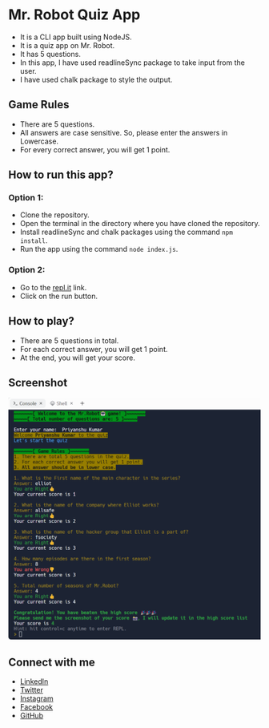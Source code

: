 # Mr. Robot Quiz App

- It is a CLI app built using NodeJS.
- It is a quiz app on Mr. Robot.
- It has 5 questions.
- In this app, I have used readlineSync package to take input from the user.
- I have used chalk package to style the output.

## Game Rules

- There are 5 questions.
- All answers are case sensitive. So, please enter the answers in Lowercase.
- For every correct answer, you will get 1 point.

## How to run this app?

### Option 1:

- Clone the repository.
- Open the terminal in the directory where you have cloned the repository.
- Install readlineSync and chalk packages using the command `npm install`.
- Run the app using the command `node index.js`.

### Option 2:

- Go to the [repl.it](https://replit.com/@SahsiSunny/Exercise-15-Quiz#index.js?embed=1&output=1) link.
- Click on the run button.

## How to play?

- There are 5 questions in total.
- For each correct answer, you will get 1 point.
- At the end, you will get your score.

## Screenshot

![Screenshot](https://github.com/sahsisunny/mr-robot-quiz/blob/main/Screenshot.png?raw=true)

## Connect with me

- [LinkedIn](https://www.linkedin.com/in/sahsisunny/)
- [Twitter](https://twitter.com/sahsisunny)
- [Instagram](https://www.instagram.com/sahsisunny/)
- [Facebook](https://www.facebook.com/sahsisunny/)
- [GitHub](https://github.com/sahsisunny)
